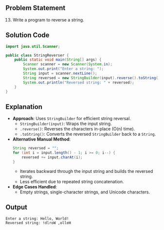 ## Problem Statement  
13. Write a program to reverse a string.  

## Solution Code  
```java  
import java.util.Scanner;  

public class StringReverser {  
    public static void main(String[] args) {  
        Scanner scanner = new Scanner(System.in);  
        System.out.print("Enter a string: ");  
        String input = scanner.nextLine();  
        String reversed = new StringBuilder(input).reverse().toString();  
        System.out.println("Reversed string: " + reversed);  
    }  
}  
```  

## Explanation  
- **Approach**: Uses `StringBuilder` for efficient string reversal.  
  - `StringBuilder(input)`: Wraps the input string.  
  - `.reverse()`: Reverses the characters in-place (O(n) time).  
  - `.toString()`: Converts the reversed `StringBuilder` back to a `String`.  
- **Alternative Manual Method**:  
  ```java  
  String reversed = "";  
  for (int i = input.length() - 1; i >= 0; i--) {  
      reversed += input.charAt(i);  
  }  
  ```  
  - Iterates backward through the input string and builds the reversed string.  
  - Less efficient due to repeated string concatenation.  
- **Edge Cases Handled**:  
  - Empty strings, single-character strings, and Unicode characters.  

## Output  
```  
Enter a string: Hello, World!  
Reversed string: !dlroW ,olleH  
```